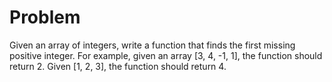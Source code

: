 # Problem
Given an array of integers, write a function that finds the first missing positive integer. 
For example, given an array \[3, 4, -1, 1\], the function should return 2. 
Given \[1, 2, 3\], the function should return 4.